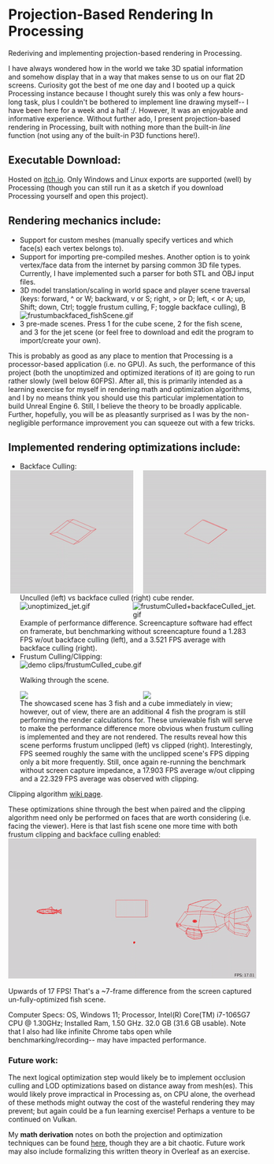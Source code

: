 # Projection-Based Rendering In Processing
Rederiving and implementing projection-based rendering in Processing.

I have always wondered how in the world we take 3D spatial information and somehow display that in a way that makes sense to us on our flat 2D screens. Curiosity got the best of me one day and I booted up a quick Processing instance because I thought surely this was only a few hours-long task, plus I couldn't be bothered to implement line drawing myself-- I have been here for a week and a half :/. However, It was an enjoyable and informative experience. Without further ado, I present projection-based rendering in Processing, built with nothing more than the built-in *line* function (not using any of the built-in P3D functions here!).

## Executable Download:
Hosted on [itch.io](https://joel-ca.itch.io/projection-based-rendering). Only Windows and Linux exports are supported (well) by Processing (though you can still run it as a sketch if you download Processing yourself and open this project).

## Rendering mechanics include:
<ul>
  <li>Support for custom meshes (manually specify vertices and which face(s) each vertex belongs to).</li>
  <li>Support for importing pre-compiled meshes. Another option is to yoink vertex/face data from the internet by parsing common 3D file types. Currently, I have implemented such a parser for both STL and OBJ input files.</li>
  <li>3D model translation/scaling in world space and player scene traversal (keys: forward, ^ or W; backward, v or S; right, > or D; left, < or A; up, Shift; down, Ctrl; toggle frustum culling, F; toggle backface culling), B</li>
  <img alt="frustumbackfaced_fishScene.gif" src="demo clips/frustumbackfaced_fishScene.gif" data-hpc="true" class="Box-sc-g0xbh4-0 kzRgrI">
  <li>3 pre-made scenes. Press 1 for the cube scene, 2 for the fish scene, and 3 for the jet scene (or feel free to download and edit the program to import/create your own).</li>
</ul>

This is probably as good as any place to mention that Processing is a processor-based application (i.e. no GPU). As such, the performance of this project (both the unoptimized and optimized iterations of it) are going to run rather slowly (well below 60FPS). After all, this is primarily intended as a learning exercise for myself in rendering math and optimization algorithms, and I by no means think you should use this particular implementation  to build Unreal Engine 6. Still, I believe the theory to be broadly applicable. Further, hopefully, you will be as pleasantly surprised as I was by the non-negligible performance improvement you can squeeze out with a few tricks. 
## Implemented rendering optimizations include:
<ul>
  <li>Backface Culling:</li>
  <div style="display: flex; justify-content: center; gap: 20px;">
    <img src="demo clips/unculled_cube.gif" alt="unculled_cube.gif"  style="width: 250px;">
    <img src="demo clips/backfaceCulled_cube.gif" alt="backfaceCulled_cube.gif"  style="width: 250px;">
  </div>
  Unculled (left) vs backface culled (right) cube render.
  <div style="display: flex; justify-content: center; gap: 20px;">
    <img src="demo clips/unoptimized_jet.gif" alt="unoptimized_jet.gif"  style="width: 400px;">
    <img src="demo clips/frustumCulled+backfaceCulled_jet.gif" alt="frustumCulled+backfaceCulled_jet.gif"  style="width: 400px;">
  </div>
  Example of performance difference. Screencapture software had effect on framerate, but benchmarking without screencapture found a 1.283 FPS w/out backface culling (left), and a 3.521 FPS average with backface culling (right).

  <li>Frustum Culling/Clipping:</li>
  <img alt="demo clips/frustumCulled_cube.gif" src="demo clips/frustumbackfaced_fishScene.gif" data-hpc="true" class="Box-sc-g0xbh4-0 kzRgrI">
  
  Walking through the scene.
  <div style="display: flex; justify-content: center; gap: 20px;">
    <img src="demo clips/unoptimized_fishScene.gif"  style="width: 400px;">
    <img src="demo clips/frustumCulled_fishScene.gif"  style="width: 400px;">
  </div>
  The showcased scene has 3 fish and a cube immediately in view; however, out of view, there are an additional 4 fish the program is still performing the render calculations for. These unviewable fish will serve to make the performance difference more obvious when frustum culling is implemented and they are not rendered. The results reveal how this scene performs frustum unclipped (left) vs clipped (right).
  Interestingly, FPS seemed roughly the same with the unclipped scene's FPS dipping only a bit more frequently. Still, once again re-running the benchmark without screen capture impedance, a 17.903 FPS average w/out clipping and a 22.329 FPS average was observed with clipping.
</ul>

Clipping algorithm [wiki page](https://en.wikipedia.org/wiki/Sutherland%E2%80%93Hodgman_algorithm#:~:text=The%20Sutherland%E2%80%93Hodgman%20algorithm%20is,are%20on%20the%20visible%20side).

These optimizations shine through the best when paired and the clipping algorithm need only be performed on faces that are worth considering (i.e. facing the viewer). Here is that last fish scene one more time with both frustum clipping and backface culling enabled:
<img alt="frustumCulled+backfaceCulled_fishScene.gif" src="demo clips/frustumCulled+backfaceCulled_fishScene.gif" data-hpc="true" class="Box-sc-g0xbh4-0 kzRgrI">

Upwards of 17 FPS! That's a ~7-frame difference from the screen captured un-fully-optimized fish scene.

Computer Specs: OS, Windows 11; Processor, Intel(R) Core(TM) i7-1065G7 CPU @ 1.30GHz; Installed Ram, 1.50 GHz. 32.0 GB (31.6 GB usable). Note that I also had like infinite Chrome tabs open while benchmarking/recording-- may have impacted performance.

### Future work: 
The next logical optimization step would likely be to implement occlusion culling and LOD optimizations based on distance away from mesh(es). This would likely prove impractical in Processing as, on CPU alone, the overhead of these methods might outway the cost of the wasteful rendering they may prevent; but again could be a fun learning exercise! Perhaps a venture to be continued on Vulkan.

My **math derivation** notes on both the projection and optimization techniques can be found <a href="Projection-Based Rendering (scratch) Notebook.pdf" target="_blank">here</a>,
though they are a bit chaotic. Future work may also include formalizing this written theory in Overleaf as an exercise.
